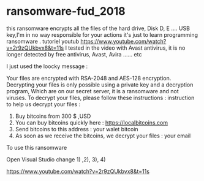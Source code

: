 # ransomware-fud_2018 
this ransomware encrypts all the files of the hard drive, Disk D, E .... USB key,I'm in no way responsible for your actions it's just to learn programming ransomware . tutoriel youtub https://www.youtube.com/watch?v=2r9zQUkbvx8&t=11s 
I tested in the video with Avast antivirus, it is no longer detected by free antivirus, Avast, Avira ...... etc

 I just used the loocky message :
 
 Your files are encrypted with RSA-2048 and AES-128 encryption.
 Decrypting your files is only possible using a private key and a decryption program,
 Which are on our secret server, it is a ransomware and not viruses. 
  To decrypt your files, please follow these instructions : 
            instruction to help us decrypt your files :
 1) Buy bitcoins from  300 $ ,USD
 2) You can buy bitcoins quickly here : https://localbitcoins.com   
 3) Send bitcoins to this address  :  your walet bitcoin 
 4) As soon as we receive the bitcoins, we decrypt your files :  your email
 
 
To use this ransomware

Open Visual Studio change 1) ,2), 3), 4) 

https://www.youtube.com/watch?v=2r9zQUkbvx8&t=11s 
